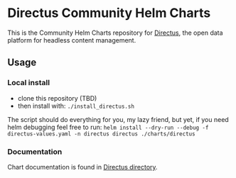# Directus Community Helm Charts

This is the Community Helm Charts repository for [Directus](https://directus.io/), the open data platform for headless content management.

## Usage

### Local install

- clone this repository (TBD)
- then install with: `./install_directus.sh`

The script should do everything for you, my lazy friend, but yet, if you need helm debugging feel free to run:
`helm install --dry-run --debug -f directus-values.yaml -n directus directus ./charts/directus`

### Documentation

Chart documentation is found in [Directus directory](charts/directus/README.md).
